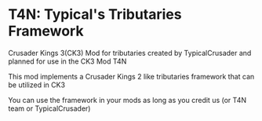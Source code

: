 # T4N: Typical's Tributaries Framework

Crusader Kings 3(CK3) Mod for tributaries created by TypicalCrusader and planned for use in the CK3 Mod T4N

This mod implements a Crusader Kings 2 like tributaries framework that can be utilized in CK3

You can use the framework in your mods as long as you credit us (or T4N team or TypicalCrusader)
